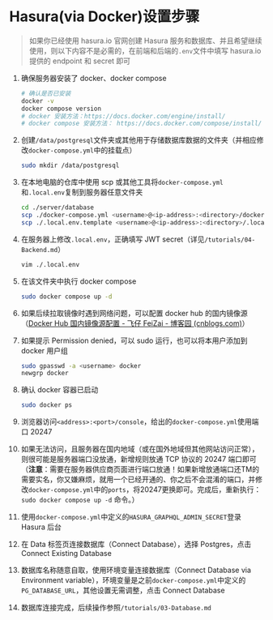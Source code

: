 # Hasura(via Docker)设置步骤

> 如果你已经使用 hasura.io 官网创建 Hasura 服务和数据库、并且希望继续使用，则以下内容不是必需的，在前端和后端的`.env`文件中填写 hasura.io 提供的 endpoint 和 secret 即可

1. 确保服务器安装了 docker、docker compose

   ```bash
   # 确认是否已安装
   docker -v
   docker compose version
   # docker 安装方法：https://docs.docker.com/engine/install/
   # docker compose 安装方法： https://docs.docker.com/compose/install/
   ```

2. 创建`/data/postgresql`文件夹或其他用于存储数据库数据的文件夹（并相应修改`docker-compose.yml`中的挂载点）

   ```bash
   sudo mkdir /data/postgresql
   ```

3. 在本地电脑的仓库中使用 scp 或其他工具将`docker-compose.yml`和`.local.env`复制到服务器任意文件夹

   ```bash
   cd ./server/database
   scp ./docker-compose.yml <username>@<ip-address>:<directory>/docker-compose.yml
   scp ./.local.env.template <username>@<ip-address>:<directory>/.local.env
   ```

4. 在服务器上修改`.local.env`，正确填写 JWT secret（详见`/tutorials/04-Backend.md`）

   ```bash
   vim ./.local.env
   ```

5. 在该文件夹中执行 docker compose

   ```bash
   sudo docker compose up -d
   ```

6. 如果后续拉取镜像时遇到网络问题，可以配置 docker hub 的国内镜像源（[Docker Hub 国内镜像源配置 - 飞仔 FeiZai - 博客园 (cnblogs.com)](https://www.cnblogs.com/yuzhihui/p/17461781.html)）

7. 如果提示 Permission denied，可以 sudo 运行，也可以将本用户添加到 docker 用户组

   ```bash
   sudo gpasswd -a <username> docker
   newgrp docker
   ```

8. 确认 docker 容器已启动

   ```bash
   sudo docker ps
   ```

9. 浏览器访问`<address>:<port>/console`，给出的`docker-compose.yml`使用端口 20247

10. 如果无法访问，且服务器在国内地域（或在国外地域但其他网站访问正常），则很可能是服务器端口没放通，新增规则放通 TCP 协议的 20247 端口即可（**注意**：需要在服务器供应商页面进行端口放通！如果新增放通端口还TM的需要实名，你又嫌麻烦，就用一个已经开通的、你之后不会混淆的端口，并修改`docker-compose.yml`中的`ports`，将20247更换即可。完成后，重新执行：`sudo docker compose up -d` 命令。）

11. 使用`docker-compose.yml`中定义的`HASURA_GRAPHQL_ADMIN_SECRET`登录 Hasura 后台

12. 在 Data 标签页连接数据库（Connect Database），选择 Postgres，点击 Connect Existing Database

13. 数据库名称随意自取，使用环境变量连接数据库（Connect Database via Environment variable），环境变量是之前`docker-compose.yml`中定义的`PG_DATABASE_URL`，其他设置无需调整，点击 Connect Database

14. 数据库连接完成，后续操作参照`/tutorials/03-Database.md`
